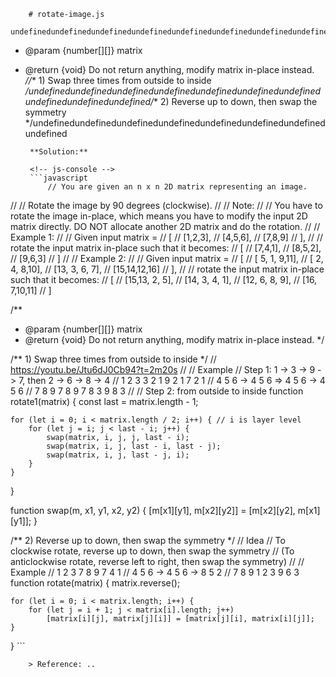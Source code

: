 
        # rotate-image.js
        undefinedundefinedundefinedundefinedundefinedundefinedundefinedundefinedundefinedundefinedundefinedundefinedundefinedundefinedundefinedundefinedundefinedundefinedundefinedundefinedundefinedundefinedundefinedundefinedundefinedundefinedundefinedundefinedundefinedundefinedundefinedundefinedundefinedundefinedundefinedundefinedundefinedundefinedundefinedundefinedundefined/**
 * @param {number[][]} matrix
 * @return {void} Do not return anything, modify matrix in-place instead.
 *//** 1) Swap three times from outside to inside */undefinedundefinedundefinedundefinedundefinedundefinedundefinedundefinedundefinedundefined/** 2) Reverse up to down, then swap the symmetry */undefinedundefinedundefinedundefinedundefinedundefinedundefinedundefined
        
        **Solution:**
        
        <!-- js-console -->
        ```javascript
            // You are given an n x n 2D matrix representing an image.
//
// Rotate the image by 90 degrees (clockwise).
//
// Note:
//
// You have to rotate the image in-place, which means you have to modify the input 2D matrix directly. DO NOT allocate another 2D matrix and do the rotation.
//
// Example 1:
//
//   Given input matrix =
//   [
//     [1,2,3],
//     [4,5,6],
//     [7,8,9]
//   ],
//
//   rotate the input matrix in-place such that it becomes:
//   [
//     [7,4,1],
//     [8,5,2],
//     [9,6,3]
//   ]
//
// Example 2:
//
//   Given input matrix =
//   [
//     [ 5, 1, 9,11],
//     [ 2, 4, 8,10],
//     [13, 3, 6, 7],
//     [15,14,12,16]
//   ],
//
//   rotate the input matrix in-place such that it becomes:
//   [
//     [15,13, 2, 5],
//     [14, 3, 4, 1],
//     [12, 6, 8, 9],
//     [16, 7,10,11]
//   ]

/**
 * @param {number[][]} matrix
 * @return {void} Do not return anything, modify matrix in-place instead.
 */

/** 1) Swap three times from outside to inside */
// https://youtu.be/Jtu6dJ0Cb94?t=2m20s
//
// Example
// Step 1: 1 -> 3 -> 9 -> 7, then 2 -> 6 -> 8 -> 4
// 1 2 3    3 2 1    9 2 1    7 2 1
// 4 5 6 -> 4 5 6 => 4 5 6 -> 4 5 6
// 7 8 9    7 8 9    7 8 3    9 8 3
//
// Step 2: from outside to inside
function rotate1(matrix) {
    const last = matrix.length - 1;

    for (let i = 0; i < matrix.length / 2; i++) { // i is layer level
        for (let j = i; j < last - i; j++) {
            swap(matrix, i, j, j, last - i);
            swap(matrix, i, j, last - i, last - j);
            swap(matrix, i, j, last - j, i);
        }
    }
}

function swap(m, x1, y1, x2, y2) {
    [m[x1][y1], m[x2][y2]] = [m[x2][y2], m[x1][y1]];
}

/** 2) Reverse up to down, then swap the symmetry */
// Idea
// To clockwise rotate, reverse up to down, then swap the symmetry
// (To anticlockwise rotate, reverse left to right, then swap the symmetry)
//
// Example
// 1 2 3    7 8 9    7 4 1
// 4 5 6 -> 4 5 6 -> 8 5 2
// 7 8 9    1 2 3    9 6 3
function rotate(matrix) {
    matrix.reverse();

    for (let i = 0; i < matrix.length; i++) {
        for (let j = i + 1; j < matrix[i].length; j++)
            [matrix[i][j], matrix[j][i]] = [matrix[j][i], matrix[i][j]];
    }
}
        ```
        
        > Reference: ..
        
        